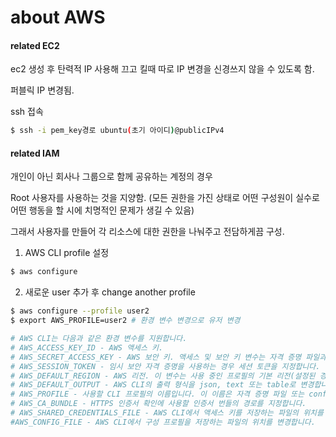 # about AWS

#### related EC2

ec2 생성 후 탄력적 IP 사용해 끄고 킬때 따로 IP 변경을 신경쓰지 않을 수 있도록 함.

퍼블릭 IP 변경됨.

ssh 접속

```bash
$ ssh -i pem_key경로 ubuntu(초기 아이디)@publicIPv4
```





#### related IAM

개인이 아닌 회사나 그룹으로 함께 공유하는 계정의 경우

Root 사용자를 사용하는 것을 지양함. (모든 권한을 가진 상태로 어떤 구성원이 실수로 어떤 행동을 할 시에 치명적인 문제가 생길 수 있음)

그래서 사용자를 만들어 각 리소스에 대한 권한을 나눠주고 전담하게끔 구성.

1. AWS CLI profile 설정

```bash
$ aws configure
```

2. 새로운 user 추가 후 change another profile

```bash
$ aws configure --profile user2
$ export AWS_PROFILE=user2 # 환경 변수 변경으로 유저 변경

# AWS CLI는 다음과 같은 환경 변수를 지원합니다.
# AWS_ACCESS_KEY_ID - AWS 액세스 키.
# AWS_SECRET_ACCESS_KEY - AWS 보안 키. 액세스 및 보안 키 변수는 자격 증명 파일과 config 파일에 저장된 자격 증명을 재정의합니다.
# AWS_SESSION_TOKEN - 임시 보안 자격 증명을 사용하는 경우 세션 토큰을 지정합니다.
# AWS_DEFAULT_REGION - AWS 리전. 이 변수는 사용 중인 프로필의 기본 리전(설정된 경우)을 재정의합니다.
# AWS_DEFAULT_OUTPUT - AWS CLI의 출력 형식을 json, text 또는 table로 변경합니다.
# AWS_PROFILE - 사용할 CLI 프로필의 이름입니다. 이 이름은 자격 증명 파일 또는 config 파일에 저장된 프로필의 이름, 또는 기본 프로필을 사용할 default일 수 있습니다.
# AWS_CA_BUNDLE - HTTPS 인증서 확인에 사용할 인증서 번들의 경로를 지정합니다.
# AWS_SHARED_CREDENTIALS_FILE - AWS CLI에서 액세스 키를 저장하는 파일의 위치를 변경합니다.
#AWS_CONFIG_FILE - AWS CLI에서 구성 프로필을 저장하는 파일의 위치를 변경합니다.
```

